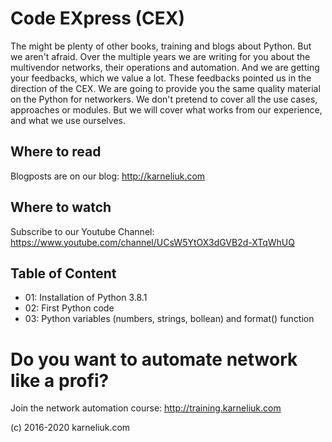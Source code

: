 # Code EXpress (CEX)
The might be plenty of other books, training and blogs about Python. But we aren't afraid.
Over the multiple years we are writing for you about the multivendor networks, their operations and automation. And we are getting your feedbacks, which we value a lot. These feedbacks pointed us in the direction of the CEX. We are going to provide you the same quality material on the Python for networkers. We don't pretend to cover all the use cases, approaches or modules. But we will cover what works from our experience, and what we use ourselves.

## Where to read
Blogposts are on our blog: http://karneliuk.com

## Where to watch
Subscribe to our Youtube Channel: https://www.youtube.com/channel/UCsW5YtOX3dGVB2d-XTqWhUQ

## Table of Content
- 01: Installation of Python 3.8.1
- 02: First Python code
- 03: Python variables (numbers, strings, bollean) and format() function

# Do you want to automate network like a profi?
Join the network automation course: http://training.karneliuk.com

(c) 2016-2020 karneliuk.com
